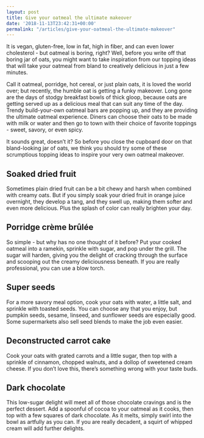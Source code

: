 ```yaml
---
layout: post
title: Give your oatmeal the ultimate makeover
date: '2018-11-13T23:42:31+00:00'
permalink: "/articles/give-your-oatmeal-the-ultimate-makeover"
---
```

<p>
It is vegan, gluten-free, low in fat, high in fiber, and can even lower cholesterol - but oatmeal is boring, right? Well, before you write off that boring jar of oats, you might want to take inspiration from our topping ideas that will take your oatmeal from bland to creatively delicious in just a few minutes.
</p>
<p>
Call it oatmeal, porridge, hot cereal, or just plain oats, it is loved the world over; but recently, the humble oat is getting a funky makeover. Long gone are the days of stodgy breakfast bowls of thick gloop, because oats are getting served up as a delicious meal that can suit any time of the day. Trendy build-your-own oatmeal bars are popping up, and they are providing the ultimate oatmeal experience. Diners can choose their oats to be made with milk or water and then go to town with their choice of favorite toppings - sweet, savory, or even spicy.
</p>
<p>
It sounds great, doesn’t it? So before you close the cupboard door on that bland-looking jar of oats, we think you should try some of these scrumptious topping ideas to inspire your very own oatmeal makeover.
</p>
<h2>Soaked dried fruit</h2>
<p>
Sometimes plain dried fruit can be a bit chewy and harsh when combined with creamy oats. But if you simply soak your dried fruit in orange juice overnight, they develop a tang, and they swell up, making them softer and even more delicious. Plus the splash of color can really brighten your day.
</p>
<h2>Porridge crème brûlée</h2>
<p>
So simple - but why has no one thought of it before? Put your cooked oatmeal into a ramekin, sprinkle with sugar, and pop under the grill. The sugar will harden, giving you the delight of cracking through the surface and scooping out the creamy deliciousness beneath. If you are really professional, you can use a blow torch.
</p>
<h2>Super seeds</h2>
<p>
For a more savory meal option, cook your oats with water, a little salt, and sprinkle with toasted seeds. You can choose any that you enjoy, but pumpkin seeds, sesame, linseed, and sunflower seeds are especially good. Some supermarkets also sell seed blends to make the job even easier.
</p>
<h2>Deconstructed carrot cake</h2>
<p>
Cook your oats with grated carrots and a little sugar, then top with a sprinkle of cinnamon, chopped walnuts, and a dollop of sweetened cream cheese. If you don’t love this, there’s something wrong with your taste buds.
</p>
<h2>Dark chocolate</h2>
<p>
This low-sugar delight will meet all of those chocolate cravings and is the perfect dessert. Add a spoonful of cocoa to your oatmeal as it cooks, then top with a few squares of dark chocolate. As it melts, simply swirl into the bowl as artfully as you can. If you are really decadent, a squirt of whipped cream will add further delights.
</p>
